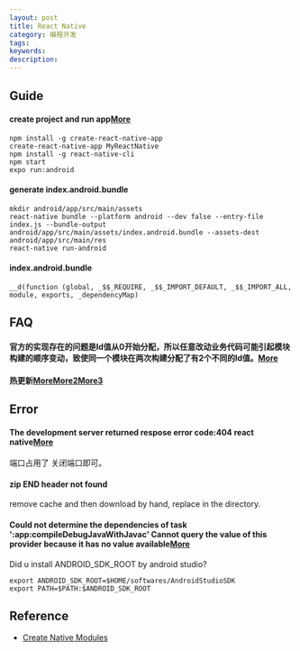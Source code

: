 ```yaml
---
layout: post
title: React Native
category: 编程开发
tags: 
keywords: 
description: 
---
```



## Guide

#### create project and run app[More](https://www.tutorialspoint.com/react_native/react_native_quick_guide.htm)


```
npm install -g create-react-native-app
create-react-native-app MyReactNative
npm install -g react-native-cli
npm start
expo run:android
```

#### generate index.android.bundle

```
mkdir android/app/src/main/assets
react-native bundle --platform android --dev false --entry-file index.js --bundle-output android/app/src/main/assets/index.android.bundle --assets-dest android/app/src/main/res
react-native run-android
```

#### index.android.bundle

```
__d(function (global, _$$_REQUIRE, _$$_IMPORT_DEFAULT, _$$_IMPORT_ALL, module, exports, _dependencyMap)
```


## FAQ

#### 官方的实现存在的问题是Id值从0开始分配，所以任意改动业务代码可能引起模块构建的顺序变动，致使同一个模块在两次构建分配了有2个不同的Id值。[More](https://juejin.cn/post/6844904192646053902#heading-1)

#### 热更新[More](http://www.phpheidong.com/blog/article/141487/811747775abfb2b381fd/)[More2](https://cloud.tencent.com/developer/article/1896497)[More3](https://juejin.cn/post/6844903477492056078)

## Error

#### The development server returned respose error code:404 react native[More](https://stackoverflow.com/questions/46773509/the-development-server-returned-respose-error-code404-react-native)

端口占用了 关闭端口即可。

#### zip END header not found

remove cache and then download by hand, replace in the directory.


#### Could not determine the dependencies of task ':app:compileDebugJavaWithJavac' Cannot query the value of this provider because it has no value available[More](https://github.com/expo/expo/issues/15183)

Did u install ANDROID_SDK_ROOT by android studio?

```
export ANDROID_SDK_ROOT=$HOME/softwares/AndroidStudioSDK
export PATH=$PATH:$ANDROID_SDK_ROOT
```


## Reference

* [Create Native Modules](https://facebook.github.io/react-native/docs/native-modules-android)